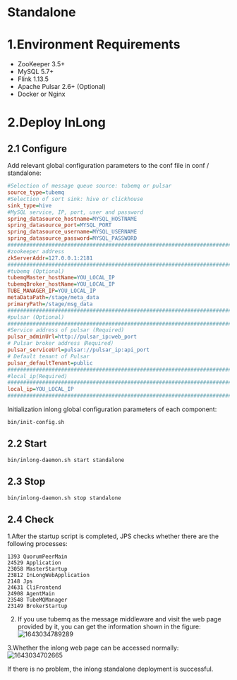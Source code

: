 # Standalone

# 1.Environment Requirements

- ZooKeeper 3.5+
- MySQL 5.7+
- Flink 1.13.5
- Apache Pulsar 2.6+ (Optional)
- Docker or Nginx 

# 2.Deploy InLong

## 2.1 Configure 

Add relevant global configuration parameters to the conf file in conf / standalone:

```ini
#Selection of message queue source: tubemq or pulsar
source_type=tubemq
#Selection of sort sink: hive or clickhouse
sink_type=hive
#MySQL service, IP, port, user and password
spring_datasource_hostname=MYSQL_HOSTNAME
spring_datasource_port=MYSQL_PORT
spring_datasource_username=MYSQL_USERNAME
spring_datasource_password=MYSQL_PASSWORD
###############################################################################
#zookeeper address
zkServerAddr=127.0.0.1:2181
###############################################################################
#tubemq (Optional)
tubemqMaster_hostName=YOU_LOCAL_IP
tubemqBroker_hostName=YOU_LOCAL_IP
TUBE_MANAGER_IP=YOU_LOCAL_IP
metaDataPath=/stage/meta_data
primaryPath=/stage/msg_data
###############################################################################
#pulsar (Optional)
###############################################################################
#Service address of pulsar (Required)
pulsar_adminUrl=http://pulsar_ip:web_port
# Pulsar broker address（Required）
pulsar_serviceUrl=pulsar://pulsar_ip:api_port
# Default tenant of Pulsar
pulsar_defaultTenant=public
###############################################################################
#local_ip(Required)
###############################################################################
local_ip=YOU_LOCAL_IP
###############################################################################
```

 Initialization inlong global configuration parameters of each component:

```shell
bin/init-config.sh 
```

## 2.2 Start

```shell
bin/inlong-daemon.sh start standalone
```

## 2.3 Stop

```shell
bin/inlong-daemon.sh stop standalone
```

## 2.4 Check

1.After the startup script is completed, JPS checks whether there are the following processes:

```
1393 QuorumPeerMain
24529 Application
23058 MasterStartup
23812 InLongWebApplication
2148 Jps
24631 CliFrontend
24908 AgentMain
23548 TubeMQManager
23149 BrokerStartup
```

2. If you use tubemq as the message middleware and visit the web page provided by it, you can get the information shown in the figure:
![1643034789289](https://user-images.githubusercontent.com/97139576/150918086-d7c35eab-bc9f-4e39-aa8a-7e018b88bf56.png)



3.Whether the inlong web page can be accessed normally:
![1643034702665](https://user-images.githubusercontent.com/97139576/150918194-587f5e50-3c1c-47aa-893b-edf2df683a2f.png)


If there is no problem, the inlong standalone deployment is successful.

